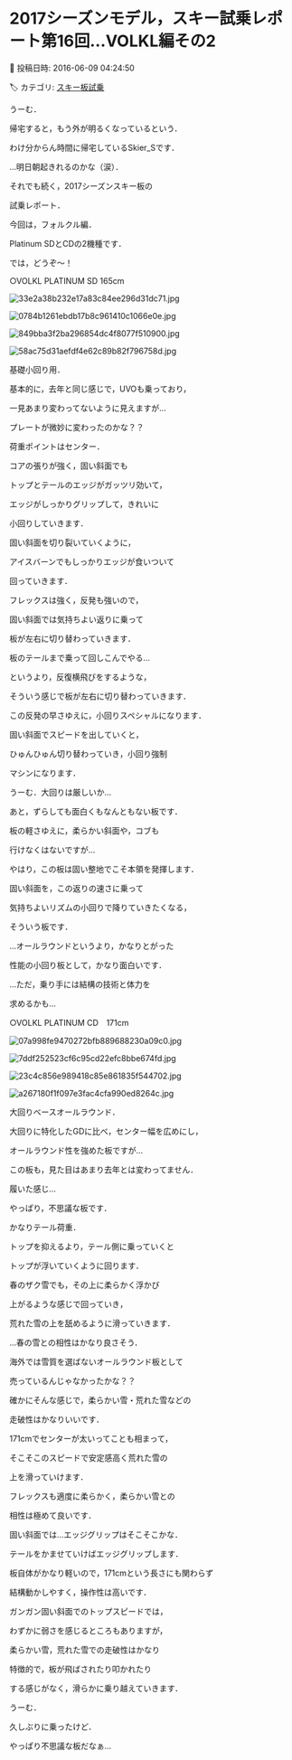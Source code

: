 # 2017シーズンモデル，スキー試乗レポート第16回…VOLKL編その2

📅 投稿日時: 2016-06-09 04:24:50

🏷️ カテゴリ: [スキー板試乗](c0bd8048615710cee890e403a36cc9a2b.md)

うーむ．


帰宅すると，もう外が明るくなっているという．


わけ分からん時間に帰宅しているSkier_Sです．


…明日朝起きれるのかな（涙）．





それでも続く，2017シーズンスキー板の


試乗レポート．





今回は，フォルクル編．


Platinum SDとCDの2機種です．


では，どうぞ～！[]()








○VOLKL PLATINUM SD 165cm







![33e2a38b232e17a83c84ee296d31dc71.jpg](images/33e2a38b232e17a83c84ee296d31dc71.jpg)









![0784b1261ebdb17b8c961410c1066e0e.jpg](images/0784b1261ebdb17b8c961410c1066e0e.jpg)









![849bba3f2ba296854dc4f8077f510900.jpg](images/849bba3f2ba296854dc4f8077f510900.jpg)









![58ac75d31aefdf4e62c89b82f796758d.jpg](images/58ac75d31aefdf4e62c89b82f796758d.jpg)







基礎小回り用．





基本的に，去年と同じ感じで，UVOも乗っており，


一見あまり変わってないように見えますが…


プレートが微妙に変わったのかな？？





荷重ポイントはセンター．


コアの張りが強く，固い斜面でも


トップとテールのエッジがガッツリ効いて，


エッジがしっかりグリップして，きれいに


小回りしていきます．


固い斜面を切り裂いていくように，


アイスバーンでもしっかりエッジが食いついて


回っていきます．





フレックスは強く，反発も強いので，


固い斜面では気持ちよい返りに乗って


板が左右に切り替わっていきます．


板のテールまで乗って回しこんでやる…


というより，反復横飛びをするような，


そういう感じで板が左右に切り替わっていきます．





この反発の早さゆえに，小回りスペシャルになります．


固い斜面でスピードを出していくと，


ひゅんひゅん切り替わっていき，小回り強制


マシンになります．





うーむ．大回りは厳しいか…


あと，ずらしても面白くもなんともない板です．


板の軽さゆえに，柔らかい斜面や，コブも


行けなくはないですが…


やはり，この板は固い整地でこそ本領を発揮します．





固い斜面を，この返りの速さに乗って


気持ちよいリズムの小回りで降りていきたくなる，


そういう板です．


…オールラウンドというより，かなりとがった


性能の小回り板として，かなり面白いです．


…ただ，乗り手には結構の技術と体力を


求めるかも…[]()








○VOLKL PLATINUM CD　171cm







![07a998fe9470272bfb889688230a09c0.jpg](images/07a998fe9470272bfb889688230a09c0.jpg)









![7ddf252523cf6c95cd22efc8bbe674fd.jpg](images/7ddf252523cf6c95cd22efc8bbe674fd.jpg)









![23c4c856e989418c85e861835f544702.jpg](images/23c4c856e989418c85e861835f544702.jpg)









![a267180f1f097e3fac4cfa990ed8264c.jpg](images/a267180f1f097e3fac4cfa990ed8264c.jpg)







大回りベースオールラウンド．





大回りに特化したGDに比べ，センター幅を広めにし，


オールラウンド性を強めた板ですが…


この板も，見た目はあまり去年とは変わってません．





履いた感じ…


やっぱり，不思議な板です．


かなりテール荷重．


トップを抑えるより，テール側に乗っていくと


トップが浮いていくように回ります．





春のザク雪でも，その上に柔らかく浮かび


上がるような感じで回っていき，


荒れた雪の上を舐めるように滑っていきます．


…春の雪との相性はかなり良さそう．


海外では雪質を選ばないオールラウンド板として


売っているんじゃなかったかな？？


確かにそんな感じで，柔らかい雪・荒れた雪などの


走破性はかなりいいです．


171cmでセンターが太いってことも相まって，


そこそこのスピードで安定感高く荒れた雪の


上を滑っていけます．


フレックスも適度に柔らかく，柔らかい雪との


相性は極めて良いです．





固い斜面では…エッジグリップはそこそこかな．


テールをかませていけばエッジグリップします．


板自体がかなり軽いので，171cmという長さにも関わらず


結構動かしやすく，操作性は高いです．





ガンガン固い斜面でのトップスピードでは，


わずかに弱さを感じるところもありますが，


柔らかい雪，荒れた雪での走破性はかなり


特徴的で，板が飛ばされたり叩かれたり


する感じがなく，滑らかに乗り越えていきます．





うーむ．


久しぶりに乗ったけど．


やっぱり不思議な板だなぁ…

